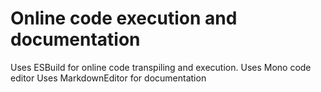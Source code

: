 # Online code execution and documentation

Uses ESBuild for online code transpiling and execution.
Uses Mono code editor
Uses MarkdownEditor for documentation
